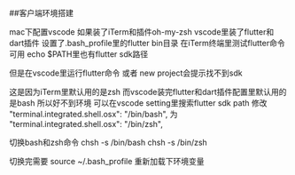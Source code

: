 ##客户端环境搭建

mac下配置vscode 
如果装了iTerm和插件oh-my-zsh 
vscode里装了flutter和dart插件
设置了.bash_profile里的flutter bin目录
在iTerm终端里测试flutter命令可用 echo $PATH里也有flutter sdk路径

但是在vscode里运行flutter命令 或者 new project会提示找不到sdk

这是因为iTerm里默认用的是zsh 而vscode装完flutter和dart插件配置里默认用的是bash
所以好不到环境 可以在vscode setting里搜索flutter sdk path 修改     "terminal.integrated.shell.osx": "/bin/bash", 为     "terminal.integrated.shell.osx": "/bin/zsh",

切换bash和zsh命令
chsh -s /bin/bash
chsh -s /bin/zsh

切换完需要 source ~/.bash_profile 重新加载下环境变量